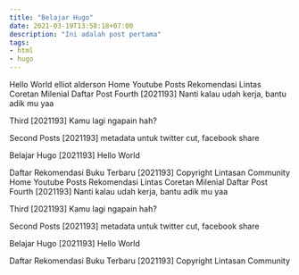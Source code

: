 ```yaml
---
title: "Belajar Hugo"
date: 2021-03-19T13:58:18+07:00
description: "Ini adalah post pertama"
tags:
- html
- hugo
---
```

Hello World elliot alderson Home Youtube Posts Rekomendasi
Lintas Coretan Milenial
Daftar Post
Fourth [2021193]
Nanti kalau udah kerja, bantu adik mu yaa

Third [2021193]
Kamu lagi ngapain hah?

Second Posts [2021193]
metadata untuk twitter cut, facebook share

Belajar Hugo [2021193]
Hello World

Daftar Rekomendasi
Buku Terbaru [2021193]
Copyright Lintasan Community
Home Youtube Posts Rekomendasi
Lintas Coretan Milenial
Daftar Post
Fourth [2021193]
Nanti kalau udah kerja, bantu adik mu yaa

Third [2021193]
Kamu lagi ngapain hah?

Second Posts [2021193]
metadata untuk twitter cut, facebook share

Belajar Hugo [2021193]
Hello World

Daftar Rekomendasi
Buku Terbaru [2021193]
Copyright Lintasan Community

